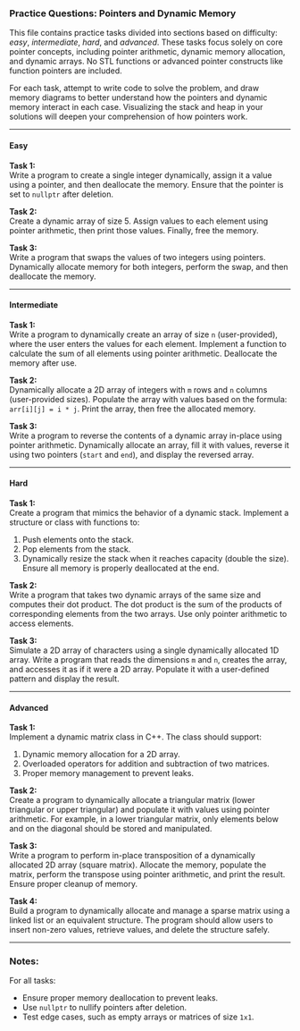 ### Practice Questions: Pointers and Dynamic Memory  

This file contains practice tasks divided into sections based on difficulty: *easy*, *intermediate*, *hard*, and *advanced*. These tasks focus solely on core pointer concepts, including pointer arithmetic, dynamic memory allocation, and dynamic arrays. No STL functions or advanced pointer constructs like function pointers are included.  

For each task, attempt to write code to solve the problem, and draw memory diagrams to better understand how the pointers and dynamic memory interact in each case. Visualizing the stack and heap in your solutions will deepen your comprehension of how pointers work.  

---

#### **Easy**  

**Task 1:**  
Write a program to create a single integer dynamically, assign it a value using a pointer, and then deallocate the memory. Ensure that the pointer is set to `nullptr` after deletion.  

**Task 2:**  
Create a dynamic array of size 5. Assign values to each element using pointer arithmetic, then print those values. Finally, free the memory.  

**Task 3:**  
Write a program that swaps the values of two integers using pointers. Dynamically allocate memory for both integers, perform the swap, and then deallocate the memory.  

---

#### **Intermediate**  

**Task 1:**  
Write a program to dynamically create an array of size `n` (user-provided), where the user enters the values for each element. Implement a function to calculate the sum of all elements using pointer arithmetic. Deallocate the memory after use.  

**Task 2:**  
Dynamically allocate a 2D array of integers with `m` rows and `n` columns (user-provided sizes). Populate the array with values based on the formula: `arr[i][j] = i * j`. Print the array, then free the allocated memory.  

**Task 3:**  
Write a program to reverse the contents of a dynamic array in-place using pointer arithmetic. Dynamically allocate an array, fill it with values, reverse it using two pointers (`start` and `end`), and display the reversed array.  

---

#### **Hard**  

**Task 1:**  
Create a program that mimics the behavior of a dynamic stack. Implement a structure or class with functions to:  
1. Push elements onto the stack.  
2. Pop elements from the stack.  
3. Dynamically resize the stack when it reaches capacity (double the size).  
Ensure all memory is properly deallocated at the end.  

**Task 2:**  
Write a program that takes two dynamic arrays of the same size and computes their dot product. The dot product is the sum of the products of corresponding elements from the two arrays. Use only pointer arithmetic to access elements.  

**Task 3:**  
Simulate a 2D array of characters using a single dynamically allocated 1D array. Write a program that reads the dimensions `m` and `n`, creates the array, and accesses it as if it were a 2D array. Populate it with a user-defined pattern and display the result.  

---

#### **Advanced**  

**Task 1:**  
Implement a dynamic matrix class in C++. The class should support:  
1. Dynamic memory allocation for a 2D array.  
2. Overloaded operators for addition and subtraction of two matrices.  
3. Proper memory management to prevent leaks.  

**Task 2:**  
Create a program to dynamically allocate a triangular matrix (lower triangular or upper triangular) and populate it with values using pointer arithmetic. For example, in a lower triangular matrix, only elements below and on the diagonal should be stored and manipulated.  

**Task 3:**  
Write a program to perform in-place transposition of a dynamically allocated 2D array (square matrix). Allocate the memory, populate the matrix, perform the transpose using pointer arithmetic, and print the result. Ensure proper cleanup of memory.  

**Task 4:**  
Build a program to dynamically allocate and manage a sparse matrix using a linked list or an equivalent structure. The program should allow users to insert non-zero values, retrieve values, and delete the structure safely.  

---

### Notes:  
For all tasks:  
- Ensure proper memory deallocation to prevent leaks.  
- Use `nullptr` to nullify pointers after deletion.  
- Test edge cases, such as empty arrays or matrices of size `1x1`.  

